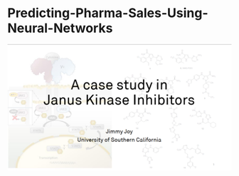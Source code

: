 # Predicting-Pharma-Sales-Using-Neural-Networks

![alt text](https://github.com/jimmyjoy43/Predicting-Pharma-Sales-Using-Neural-Networks/blob/main/Images/TitleImage.png)
